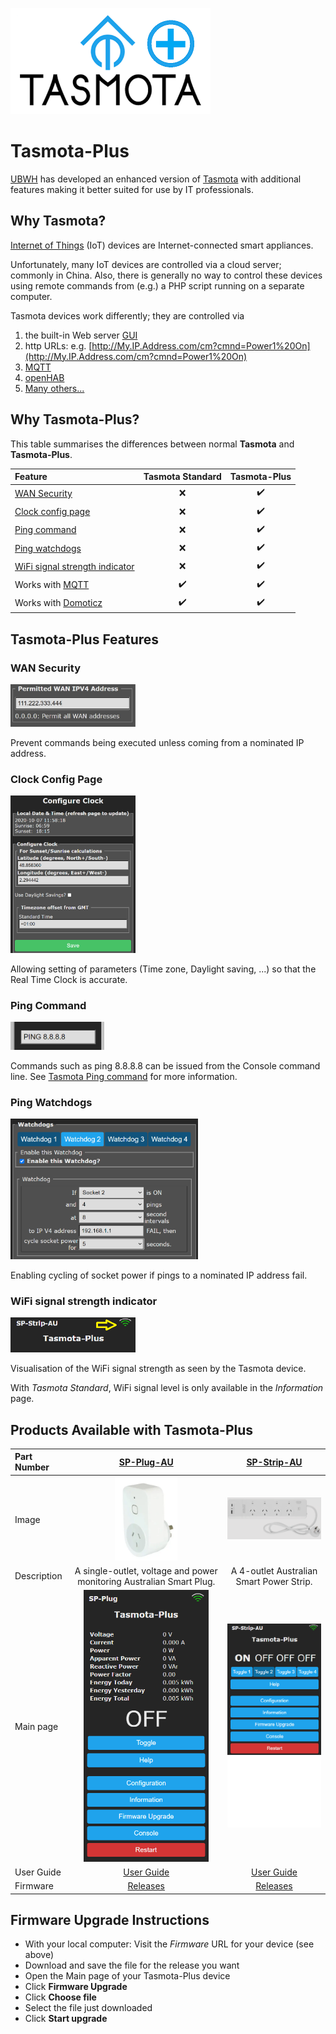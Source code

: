 ![Tasmota Plus](assets/images/TasmotaPlus_small.png)
# Tasmota-Plus
[UBWH](https://ubwh.com.au) has developed an enhanced version of [Tasmota](https://tasmota.github.io/docs/ "Tasmota") with additional features making it better suited for use by IT professionals.

## Why Tasmota?
[Internet of Things](https://en.wikipedia.org/wiki/Internet_of_things "IoT") (IoT) devices are Internet-connected smart appliances. 

Unfortunately, many IoT devices are controlled via a cloud server; commonly in China. Also, there is generally no way to control these devices using remote commands from (e.g.) a PHP script running on a separate computer.

Tasmota devices work differently; they are controlled via
1. the built-in Web server [GUI](https://en.wikipedia.org/wiki/Graphical_user_interface)
1. http URLs: e.g. [http://My.IP.Address.com/cm?cmnd=Power1%20On](http://My.IP.Address.com/cm?cmnd=Power1%20On)
1. [MQTT](https://mqtt.org/)
1. [openHAB](https://www.openhab.org/)
1. [Many others...](https://tasmota.github.io/docs/Integrations/)
  
## Why Tasmota-Plus?
This table summarises the differences between normal **Tasmota** and **Tasmota-Plus**.

| Feature                        | Tasmota Standard | Tasmota-Plus |       
| :------------------------------|:------------:|:------:|
|[WAN Security](#wan-security)|❌|✔️|
|[Clock config page](#clock-config-page)|❌|✔️|
|[Ping command](#ping-command)|❌|✔️|
|[Ping watchdogs](#ping-watchdogs)|❌|✔️|
|[WiFi signal strength indicator](#wifi-signal-strength-indicator)|❌|✔️|
|Works with [MQTT](https://mqtt.org/)|✔️|✔️|
|Works with [Domoticz](https://www.domoticz.com/)|✔️|✔️|

## Tasmota-Plus Features

### WAN Security ###  
<img src="assets/images/TasmotaPlus_WANsecurity.jpg" width="200px">

Prevent commands being executed unless coming from a nominated IP address.

### Clock Config Page ###
<img src="assets/images/TasmotaPlus_ClockPage.png" width="200px">

Allowing setting of parameters (Time zone, Daylight saving, ...) so that the Real Time Clock is accurate.

### Ping Command ###
<img src="assets/images/TasmotaPlus_PingCmnd.png" width="150px">

Commands such as ping 8.8.8.8 can be issued from the Console command line. 
See [Tasmota Ping command](https://tasmota.github.io/docs/Commands/#ping) for more information.

### Ping Watchdogs ###
<img src="assets/images/TasmotaPlus_PingPage.png" width="300px">

Enabling cycling of socket power if pings to a nominated IP address fail.

### WiFi signal strength indicator ###
<img src="assets/images/TasmotaPlus_WiFi_Indicator01.png" width="200px">

Visualisation of the WiFi signal strength as seen by the Tasmota device.

With _Tasmota Standard_, WiFi signal level is only available in the _Information_ page. 


## Products Available with Tasmota-Plus


| Part Number     | [SP-Plug-AU](https://ubwh.com.au/SP-Plug-AU) | [SP-Strip-AU](https://ubwh.com.au/SP-Strip-AU)       
| :---------------|:------------:|:--------: 
| Image | <img src="assets/images/SP-Plug-AU_01.png" width="100px">|<img src="assets/images/SP-Strip-AU_01.png" width="200px">
|Description | A single-outlet, voltage and power monitoring Australian Smart Plug.|A 4-outlet Australian Smart Power Strip. 
| Main page|<img src="assets/images/SP-Plug-AU_main.png" width="200px">|<img src="assets/images/SP-Strip-AU_main.png" width="200px">
| User Guide|[User Guide](assets/guides/UG-SP-Plus.pdf)|[User Guide](assets/guides/UG-SP-Strip.pdf)
| Firmware | [Releases](https://ubwh.com.au/tasmota/Tasmota-Plus/SP-Plug-ReleaseNotes.php) | [Releases](https://ubwh.com.au/tasmota/Tasmota-Plus/SP-Strip-ReleaseNotes.php)

## Firmware Upgrade Instructions
* With your local computer: Visit the _Firmware_ URL for your device (see above)
* Download and save the file for the release you want
* Open the Main page of your Tasmota-Plus device
* Click __Firmware Upgrade__
* Click __Choose file__
* Select the file just downloaded
* Click __Start upgrade__





